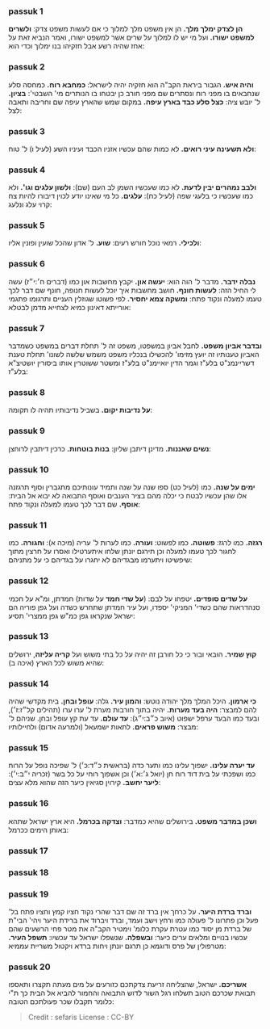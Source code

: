 
### passuk 1
<b>הן לצדק ימלך מלך.</b> הן אין משפט מלך למלוך כי אם לעשות משפט צדק:
<b>ולשרים למשפט ישורו.</b> ועל מי יש לו למלוך על שרים אשר למשפט ישורו, ואמר הנביא זאת על אחז שהיה רשע אבל חזקיהו בנו ימלוך וכדי הוא:

### passuk 2
<b>והיה איש.</b> הגבור ביראת הקב"ה הוא חזקיה יהיה לישראל:
<b>כמחבא רוח.</b> כמחסה סלע שנחבאים בו מפני רוח ונסתרים שם מפני חורב כן יבטחו בו הנותרים מי' השבטי':
<b>בציון.</b> ל' יובש ציה:
<b>כצל סלע כבד בארץ עיפה.</b> במקום שמש שהארץ עיפה שם וחריבה ותאבה לצל:

### passuk 3
<b>ולא תשעינה עיני רואים.</b> לא כמות שהם עכשיו אזניו הכבד ועיניו השע (לעיל ו) ל' טוח:

### passuk 4
<b>ולבב נמהרים יבין לדעת.</b> לא כמו שעכשיו השמן לב העם (שם):
<b>ולשון עלגים וגו'.</b> ולא כמו שעכשיו כי בלעגי שפה (לעיל כח):
<b>עלגים.</b> כל מי שאינו יודע לכוין דיבורו להיות צח קרוי עלג ונלעג:

### passuk 5
<b>ולכילי.</b> רמאי נוכל חורש רעים:
<b>שוע.</b> ל' אדון שהכל שועין ופונין אליו:

### passuk 6
<b>נבלה ידבר.</b> מדבר ל' הוה הוא:
<b>יעשה און.</b> יקבץ מחשבות און כמו (דברים ח׳:י״ז) עשה לי החיל הזה:
<b>לעשות חונף.</b> חושב מחשבות איך יוכל לעשות חנופה, חונף שם דבר לכך טעמו למעלה ונקוד פתח:
<b>ומשקה צמא יחסיר.</b> לפי פשוטו שגוזלין העניים ותרגומו פתגמי אורייתא דאינון כמיא לצחייא מדמן לבטלא:

### passuk 7
<b>ובדבר אביון משפט.</b> לחבל אביון במשפטו, משפט זה ל' תחלת דברים במשפט כשמדבר האביון טענותיו זה יועץ מזימו' להכשילו בנכליו משפט משמש שלשה לשונו' תחלת טענת דשריינמנ"ט בלע"ז וגמר הדין יואיימנ"ט בלע"ז ומשטר ששוטרין אותו ביסורין יושטיצ"א בלע"ז:

### passuk 8
<b>על נדיבות יקום.</b> בשביל נדיבותיו תהיה לו תקומה:

### passuk 9
<b>נשים שאננות.</b> מדינן דיתבן שליון:
<b>בנות בוטחות.</b> כרכין דיתבין לרוחצן:

### passuk 10
<b>ימים על שנה.</b> כמו (לעיל כט) ספו שנה על שנה ותמיד עונותיכם מתגברין וסוף תרגזנה אלו שהן עכשיו לבטח כי יכלה מהם בציר הענבים ואוסף התבואה לא יבוא אל הבית:
<b>אוסף.</b> שם דבר לכך טעמו למעלה ונקוד פתח:

### passuk 11
<b>רגזה.</b> כמו לרגז:
<b>פשוטה.</b> כמו לפשוט:
<b>ועורה.</b> כמו לערות ל' עריה (מיכה א):
<b>וחגורה.</b> כמו לחגור לכך טעמו למעלה וכן תירגם יונתן שלחו איתערטילו ואסרו על חרצין מתוך שיפשיטו ויתערמו מבגדיהם לא יחגרו על בגדיהם כי על מתניהם:

### passuk 12
<b>על שדים סופדים.</b> יטפחו על לבם:
(<b>על שדי חמד</b> על שדות) חמדתן, ומ"א על חכמי סנהדראות שהם כשדי' המניקי' יספדו, ועל עיר חמדתן שתחרש כשדה ועל גפן פוריה הם ישראל שנקראו גפן כמ"ש גפן ממצרי' תסיע:

### passuk 13
<b>קוץ שמיר.</b> הובאי ובור כי כל חורבן זה יהיה על כל בתי משוש ועל <b>קריה עליזה</b>, ירושלים שהיא משוש לכל הארץ (איכה ב):

### passuk 14
<b>כי ארמון.</b> היכל המלך מלך יהודה נוטש:
<b>והמון עיר.</b> גלה:
<b>עופל ובחן.</b> בית מקדשי שהיה להם למבצר:
<b>היה בעד מערות.</b> יהיה בתוך חורבות מערת ל' ערו ערו (תהילים קל״ז:ז׳), ובעד כמו הבעד ערפל ישפוט (איוב כ״ב:י״ג):
<b>עד עולם.</b> עד עת קץ עופל ובחן. שניהם ל' מבצר:
<b>משוש פראים.</b> לתאות ישמעאל (ולמרעה אדום) ולחיילותיו:

### passuk 15
<b>עד יערה עלינו.</b> ישפוך עלינו כמו ותער כדה (בראשית כ״ד:כ׳) ל' שפיכה נופל על הרוח כמו ושפכתי על בית דוד רוח חן (יואל ג׳:א׳) וכן אשפוך רוחי על כל בשר (זכריה י״ב:י׳):
<b>ליער יחשב.</b> קירוין סגיאין כיער הזה שהוא מלא עצים:

### passuk 16
<b>ושכן במדבר משפט.</b> בירושלים שהיא כמדבר:
<b>וצדקה בכרמל.</b> היא ארץ ישראל שתהא באותן הימים ככרמל:

### passuk 17

### passuk 18

### passuk 19
<b>וברד ברדת היער.</b> על כרחך אין ברד זה שם דבר שהרי נקוד חציו קמץ וחציו פתח בל' פעל וכן פתרונו ל' פעולה כמו ורחץ וישב ועמד, וברד ויברוד את ברידת היער ויהי' הבי"ת של ברדת מן יסוד כמו עטרת עקרת כלומ' וימטיר הקב"ה את מטר פחי הרשעים שהם עכשיו בנויים ומלאים ערים כיער:
<b>ובשפלה.</b> שנשפלו ישראל עד עכשיו:
<b>תשפל העיר.</b> מטרפולין של פרס ודוגמא כן תרגם יונתן ויחות ברדא ויקטול משריית עממיא:

### passuk 20
<b>אשריכם.</b> ישראל, שהצליחה זריעת צדקתכם כזורעים על מים מעתה תקצרו ותאספו תבואת שכרכם הטוב תשלחו רגל השור לדוש התבואה והחמור להביא אל הבית כך ת"י כלומר תקבלו שכר פעולתכם הטובה:

>Credit : sefaris
>License : CC-BY